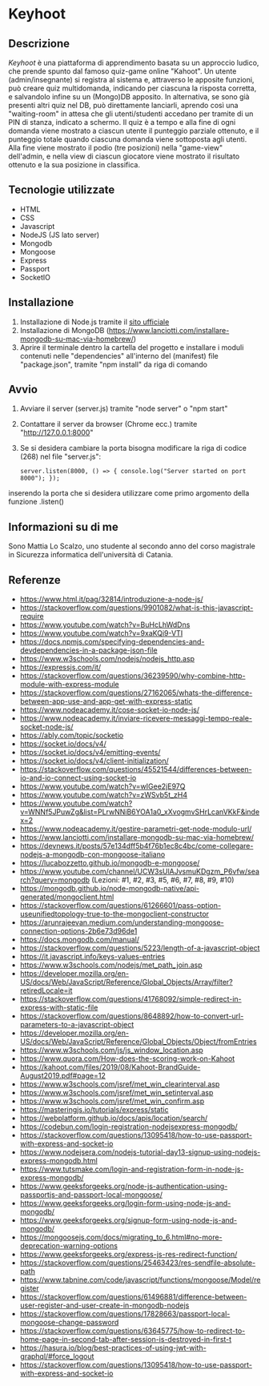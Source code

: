 # **Keyhoot**


## Descrizione
*Keyhoot* è una piattaforma di apprendimento basata su un approccio ludico, che prende spunto dal famoso quiz-game online "Kahoot".
Un utente (admin/insegnante) si registra al sistema e, attraverso le apposite funzioni, può creare quiz multidomanda, indicando per ciascuna la risposta corretta, e salvandolo infine su un (Mongo)DB apposito. In alternativa, se sono già presenti altri quiz nel DB, può direttamente lanciarli, aprendo così una "waiting-room" in attesa che gli utenti/studenti accedano per tramite di un PIN di stanza, indicato a schermo. Il quiz è a tempo e alla fine di ogni domanda viene mostrato a ciascun utente il punteggio parziale ottenuto, e il punteggio totale quando ciascuna domanda viene sottoposta agli utenti. Alla fine viene mostrato il podio (tre posizioni) nella "game-view" dell'admin, e nella view di ciascun giocatore viene mostrato il risultato ottenuto e la sua posizione in classifica.

## Tecnologie utilizzate
- HTML
- CSS
- Javascript
- NodeJS (JS lato server)
- Mongodb
- Mongoose
- Express
- Passport
- SocketIO

## Installazione

  1. Installazione di Node.js tramite il [sito ufficiale](https://nodejs.org/it/)
  2. Installazione di MongoDB (https://www.lanciotti.com/installare-mongodb-su-mac-via-homebrew/) 
  3. Aprire il terminale dentro la cartella del progetto e installare i moduli contenuti nelle "dependencies" all'interno del (manifest) file "package.json", tramite "npm install" da riga di comando

## Avvio
   
1. Avviare il server (server.js) tramite "node server" o "npm start"
2. Contattare il server da browser (Chrome ecc.) tramite "http://127.0.0.1:8000"
3. Se si desidera cambiare la porta bisogna modificare la riga di codice (268) nel file "server.js":
    
    `server.listen(8000, () => {
    console.log("Server started on port 8000");
    });`  

inserendo la porta che si desidera utilizzare come primo argomento della funzione .listen()   

## Informazioni su di me
Sono Mattia Lo Scalzo, uno studente al secondo anno del corso magistrale in Sicurezza informatica dell'università di Catania.

## Referenze
- https://www.html.it/pag/32814/introduzione-a-node-js/
- https://stackoverflow.com/questions/9901082/what-is-this-javascript-require
- https://www.youtube.com/watch?v=BuHcLhWdDns
- https://www.youtube.com/watch?v=9xaKQi9-VTI
- https://docs.npmjs.com/specifying-dependencies-and-devdependencies-in-a-package-json-file
- https://www.w3schools.com/nodejs/nodejs_http.asp
- https://expressjs.com/it/
- https://stackoverflow.com/questions/36239590/why-combine-http-module-with-express-module
- https://stackoverflow.com/questions/27162065/whats-the-difference-between-app-use-and-app-get-with-express-static
- https://www.nodeacademy.it/cose-socket-io-node-js/
- https://www.nodeacademy.it/inviare-ricevere-messaggi-tempo-reale-socket-node-js/
- https://ably.com/topic/socketio
- https://socket.io/docs/v4/
- https://socket.io/docs/v4/emitting-events/
- https://socket.io/docs/v4/client-initialization/
- https://stackoverflow.com/questions/45521544/differences-between-io-and-io-connect-using-socket-io
- https://www.youtube.com/watch?v=wIGee2jE97Q
- https://www.youtube.com/watch?v=zWSvb5t_zH4
- https://www.youtube.com/watch?v=WNNf5JPuwZg&list=PLrwNNiB6YOA1a0_xXvogmvSHrLcanVKkF&index=2
- https://www.nodeacademy.it/gestire-parametri-get-node-modulo-url/
- https://www.lanciotti.com/installare-mongodb-su-mac-via-homebrew/
- https://devnews.it/posts/57e134dff5b4f76b1ec8c4bc/come-collegare-nodejs-a-mongodb-con-mongoose-italiano
- https://lucabozzetto.github.io/mongodb-e-mongoose/
- https://www.youtube.com/channel/UCW3sUlAJvsmuKDgzm_P6vfw/search?query=mongodb (Lezioni: #1, #2, #3, #5, #6, #7, #8, #9, #10)
- https://mongodb.github.io/node-mongodb-native/api-generated/mongoclient.html
- https://stackoverflow.com/questions/61266601/pass-option-useunifiedtopology-true-to-the-mongoclient-constructor
- https://arunrajeevan.medium.com/understanding-mongoose-connection-options-2b6e73d96de1
- https://docs.mongodb.com/manual/
- https://stackoverflow.com/questions/5223/length-of-a-javascript-object
- https://it.javascript.info/keys-values-entries
- https://www.w3schools.com/nodejs/met_path_join.asp
- https://developer.mozilla.org/en-US/docs/Web/JavaScript/Reference/Global_Objects/Array/filter?retiredLocale=it
- https://stackoverflow.com/questions/41768092/simple-redirect-in-express-with-static-file
- https://stackoverflow.com/questions/8648892/how-to-convert-url-parameters-to-a-javascript-object
- https://developer.mozilla.org/en-US/docs/Web/JavaScript/Reference/Global_Objects/Object/fromEntries
- https://www.w3schools.com/js/js_window_location.asp
- https://www.quora.com/How-does-the-scoring-work-on-Kahoot
- https://kahoot.com/files/2019/08/Kahoot-BrandGuide-August2019.pdf#page=12
- https://www.w3schools.com/jsref/met_win_clearinterval.asp
- https://www.w3schools.com/jsref/met_win_setinterval.asp
- https://www.w3schools.com/jsref/met_win_confirm.asp
- https://masteringjs.io/tutorials/express/static
- https://webplatform.github.io/docs/apis/location/search/
- https://codebun.com/login-registration-nodejsexpress-mongodb/
- https://stackoverflow.com/questions/13095418/how-to-use-passport-with-express-and-socket-io
- https://www.nodejsera.com/nodejs-tutorial-day13-signup-using-nodejs-express-mongodb.html
- https://www.tutsmake.com/login-and-registration-form-in-node-js-express-mongodb/
- https://www.geeksforgeeks.org/node-js-authentication-using-passportjs-and-passport-local-mongoose/
- https://www.geeksforgeeks.org/login-form-using-node-js-and-mongodb/
- https://www.geeksforgeeks.org/signup-form-using-node-js-and-mongodb/
- https://mongoosejs.com/docs/migrating_to_6.html#no-more-deprecation-warning-options
- https://www.geeksforgeeks.org/express-js-res-redirect-function/
- https://stackoverflow.com/questions/25463423/res-sendfile-absolute-path
- https://www.tabnine.com/code/javascript/functions/mongoose/Model/register
- https://stackoverflow.com/questions/61496881/difference-between-user-register-and-user-create-in-mongodb-nodejs
- https://stackoverflow.com/questions/17828663/passport-local-mongoose-change-password
- https://stackoverflow.com/questions/63645775/how-to-redirect-to-home-page-in-second-tab-after-session-is-destroyed-in-first-t
- https://hasura.io/blog/best-practices-of-using-jwt-with-graphql/#force_logout
- https://stackoverflow.com/questions/13095418/how-to-use-passport-with-express-and-socket-io
